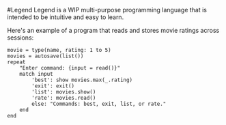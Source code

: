 #Legend
Legend is a WIP multi-purpose programming language that is intended to be intuitive and easy to learn.

Here's an example of a program that reads and stores movie ratings across sessions:
```
movie = type(name, rating: 1 to 5)
movies = autosave(list())
repeat
    "Enter command: {input = read()}"
    match input
        'best': show movies.max(_.rating)
        'exit': exit()
        'list': movies.show()
        'rate': movies.read()
        else: "Commands: best, exit, list, or rate."
    end
end
```
